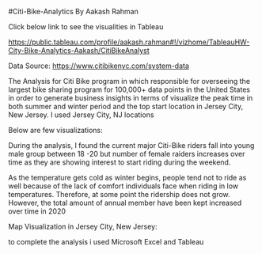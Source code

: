#Citi-Bike-Analytics
By
Aakash Rahman

 
Click below link to see the visualities in Tableau

https://public.tableau.com/profile/aakash.rahman#!/vizhome/TableauHW-City-Bike-Analytics-Aakash/CitiBikeAnalyst
 
Data Source: https://www.citibikenyc.com/system-data

The Analysis for Citi Bike program in which responsible for overseeing the largest bike sharing program for 100,000+ data points in the United States in order to generate business insights in terms of visualize the peak time in both summer and winter period and the top start location in Jersey City, New Jersey. 
I used Jersey City, NJ locations

Below are few visualizations: 

 	

During the analysis, I found the current major Citi-Bike riders fall into young male group between 18 -20 but number of female raiders increases over time as they are showing interest to start riding during the weekend.
 	 

As the temperature gets cold as winter begins, people tend not to ride as well because of the lack of comfort individuals face when riding in low temperatures. Therefore, at some point the ridership does not grow. However, the total amount of annual member have been kept increased over time in 2020

 	 

Map Visualization in Jersey City, New Jersey:

 	 

to complete the analysis i used
Microsoft Excel and 
Tableau


